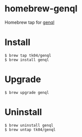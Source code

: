 # homebrew-genql
Homebrew tap for <a href="https://github.com/tk04/genql">genql</a>
# Install
```
$ brew tap tk04/genql
$ brew install genql
```
# Upgrade
```
$ brew upgrade genql
```
# Uninstall
```
$ brew uninstall genql
$ brew untap tk04/genql
```
